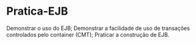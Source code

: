 # Pratica-EJB
Demonstrar o uso do EJB;
Demonstrar a facilidade de uso de transações controlados pelo container (CMT);
Praticar a construção de EJB.
